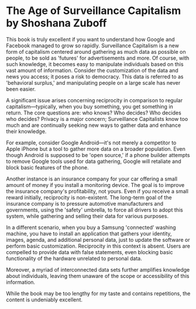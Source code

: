 # The Age of Surveillance Capitalism by Shoshana Zuboff

This book is truly excellent if you want to understand how Google and Facebook managed to grow so rapidly. Surveillance Capitalism is a new form of capitalism centered around gathering as much data as possible on people, to be sold as 'futures' for advertisements and more. Of course, with such knowledge, it becomes easy to manipulate individuals based on this vast amount of information. Consider the customization of the data and news you access; it poses a risk to democracy. This data is referred to as 'behavioral surplus,' and manipulating people on a large scale has never been easier.

A significant issue arises concerning reciprocity in comparison to regular capitalism—typically, when you buy something, you get something in return. The core questions are: who knows? Who decides? Who decides who decides? Privacy is a major concern; Surveillance Capitalists know too much and are continually seeking new ways to gather data and enhance their knowledge.

For example, consider Google Android—it's not merely a competitor to Apple iPhone but a tool to gather more data on a broader population. Even though Android is supposed to be 'open source,' if a phone builder attempts to remove Google tools used for data gathering, Google will retaliate and block basic features of the phone.

Another instance is an insurance company for your car offering a small amount of money if you install a monitoring device. The goal is to improve the insurance company's profitability, not yours. Even if you receive a small reward initially, reciprocity is non-existent. The long-term goal of the insurance company is to pressure automotive manufacturers and governments, using the 'safety' umbrella, to force all drivers to adopt this system, while gathering and selling their data for various purposes.

In a different scenario, when you buy a Samsung 'connected' washing machine, you have to install an application that gathers your identity, images, agenda, and additional personal data, just to update the software or perform basic customization. Reciprocity in this context is absent. Users are compelled to provide data with false statements, even blocking basic functionality of the hardware unrelated to personal data.

Moreover, a myriad of interconnected data sets further amplifies knowledge about individuals, leaving them unaware of the scope or accessibility of this information.

While the book may be too lengthy for my taste and contains repetitions, the content is undeniably excellent.
